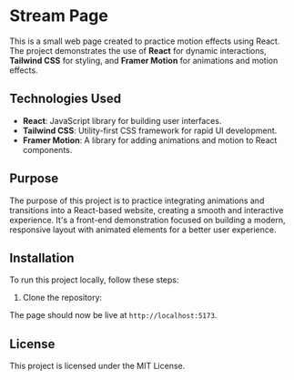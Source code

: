 # Stream Page

This is a small web page created to practice motion effects using React. The project demonstrates the use of **React** for dynamic interactions, **Tailwind CSS** for styling, and **Framer Motion** for animations and motion effects.

## Technologies Used
- **React**: JavaScript library for building user interfaces.
- **Tailwind CSS**: Utility-first CSS framework for rapid UI development.
- **Framer Motion**: A library for adding animations and motion to React components.

## Purpose
The purpose of this project is to practice integrating animations and transitions into a React-based website, creating a smooth and interactive experience. It's a front-end demonstration focused on building a modern, responsive layout with animated elements for a better user experience.

## Installation
To run this project locally, follow these steps:

1. Clone the repository:

The page should now be live at `http://localhost:5173`.

## License
This project is licensed under the MIT License.
